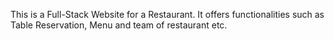 This is a Full-Stack Website for a Restaurant.
It offers functionalities such as Table Reservation, Menu and team of restaurant etc.
